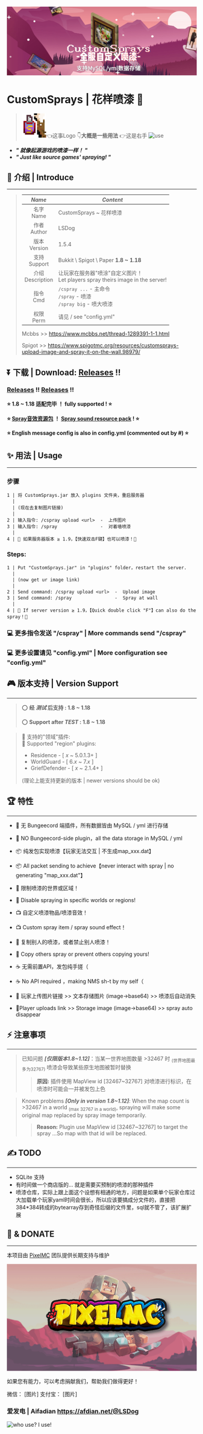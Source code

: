 ![CustomSprays](banner.png)

# **CustomSprays** | 花样喷漆 🎉

> ![logo](logo64.png)👈这事Logo 👇**大概是一些用法** 👉这是右手
> ![use](https://s1.ax1x.com/2022/04/18/Ldo6SK.gif)

- ***" 就像起源游戏的喷漆一样！ "***
- ***" Just like source games' spraying! "***

## 📢 介绍 | Introduce
___
>
> |*Name*|*Content*|
> |:---:|---|
> |名字 <br> Name    |CustomSprays ~ 花样喷漆|
> |作者 <br> Author  |LSDog|
> |版本 <br> Version |1.5.4|
> |支持 <br> Support | Bukkit \ Spigot \ Paper **1.8 ~ 1.18** |
> |介绍 <br> Description |让玩家在服务器"喷涂"自定义图片！<br>Let players spray theirs image in the server!|
> |指令 <br> Cmd     |`/cspray ...` - 主命令 <br>`/spray` - 喷漆<br>`/spray big` - 喷大喷漆|
> |权限 <br> Perm    |请见 / see "config.yml"|
> 
> Mcbbs >> https://www.mcbbs.net/thread-1289391-1-1.html
>
> Spigot >> https://www.spigotmc.org/resources/customsprays-upload-image-and-spray-it-on-the-wall.98979/

## ⏬ **下载 | Download**: [Releases](https://gitee.com/pixelmc/CustomSprays/releases) !!
### [Releases](https://gitee.com/pixelmc/CustomSprays/releases) !! [Releases](https://gitee.com/pixelmc/CustomSprays/releases) !!

**⭐ 1.8 ~ 1.18 适配完毕 ！ fully supported ! ⭐**

**⭐ [Spray音效资源包](https://gitee.com/pixelmc/CustomSprays/raw/master/spray_sound_pack.zip) ！ [Spray sound resource pack](https://gitee.com/pixelmc/CustomSprays/raw/master/spray_sound_pack.zip) ! ⭐**

**⭐ English message config is also in config.yml (commented out by #) ⭐**



## ✨ 用法 | Usage
___
### 步骤

    1 | 将 CustomSprays.jar 放入 plugins 文件夹，重启服务器
      |
      | (现在去复制图片链接)
      |
    2 | 输入指令: /cspray upload <url>  -  上传图片
    3 | 输入指令: /spray                -  对着墙喷漆
      |
    4 | 🎇 如果服务器版本 ≥ 1.9，【快速双击F键】也可以喷漆！🎇

### Steps:

    1 | Put "CustomSprays.jar" in "plugins" folder，restart the server.
      |
      | (now get ur image link)
      |
    2 | Send command: /cspray upload <url>  -  Upload image
    3 | Send command: /spray                -  Spray at wall
      |
    4 | 🎇 If server version ≥ 1.9，【Quick double click "F"】can also do the spray！🎇



### 💻 更多指令发送 "/cspray" |  More commands send "/cspray"  

### 💻 更多设置请见 "config.yml" | More configuration see "config.yml"

## 🎮 版本支持 | Version Support
___
> ⭕ **经 *测试* 后支持 : 1.8 ~ 1.18**
> 
> ⭕ **Support after *TEST*  : 1.8 ~ 1.18**

> 📏 支持的"领域"插件: <br>
> 📏 Supported "region" plugins:
>    * Residence - [ *x* ~ 5.0.1.3+ ]
>    * WorldGuard - [ 6.*x* ~ 7.*x* ]
>    * GriefDefender - [ *x* ~ 2.1.4+ ]
> 
> (理论上能支持更新的版本 | newer versions should be ok)

## 🏆 特性
___

- 🙅‍ 无 Bungeecord 端插件，所有数据皆由 MySQL / yml 进行存储   
- 🙅‍ NO Bungeecord-side plugin，all the data storage in MySQL / yml  


- 📦 纯发包实现喷漆【玩家无法交互 | 不生成map_xxx.dat】    
- 📦 All packet sending to achieve【never interact with spray | no generating "map_xxx.dat"】  


- 📐 限制喷漆的世界或区域！ 
- 📐 Disable spraying in specific worlds or regions! 


- 📺 自定义喷漆物品/喷漆音效！   
- 📺 Custom spray item / spray sound effect！ 


- 👋 复制别人的喷漆，或者禁止别人喷漆！
- 👋 Copy others spray or prevent others copying yours!


- ☕ 无需前置API，发包纯手搓（  
- ☕ No API required ，making NMS sh-t by my self（    


- 🔗 玩家上传图片链接 >> 文本存储图片 (image->base64) >> 喷漆后自动消失   
- 🔗Player uploads link >> Storage image (image->base64) >> spray auto disappear 


## ⚡ 注意事项
___

> 已知问题 ***[仅限版本1.8~1.12]***：当某一世界地图数量 >32467 时 <sub>(世界地图最多为32767)</sub> 喷漆会导致某些原生地图被暂时替换
>
>> **原因:** 插件使用 MapView id [32467~32767] 对喷漆进行标识，在喷漆时可能会一并被发包上色


> Known problems ***[Only in version 1.8~1.12]***: When the map count is >32467 in a world <sub>(max 32767 in a world)</sub>, spraying will make some original map replaced by spray image temporarily.
>
>> **Reason:** Plugin use MapView id [32467~32767] to target the spray ...So map with that id will be replaced.



## ✍ TODO
___
- SQLite 支持
- 有时间做一个商店版的... 就是需要买预制的喷漆的那种插件
- 喷漆仓库，实际上跟上面这个设想有相通的地方，问题是如果单个玩家仓库过大加载单个玩家yaml时间会很长，所以应该要搞成分文件的，直接把384*384转成的bytearray存到奇怪后缀的文件里，sql就不管了，该扩展扩展



## 💖 & DONATE
___
本项目由 [PixelMC](http://pixelmc.cn/) 团队提供长期支持与维护

![logo](banner_logo.png)

如果您有能力，可以考虑捐献我们，帮助我们做得更好！

微信：
[图片]
支付宝：
[图片]

### 爱发电 | Aifadian  https://afdian.net/@LSDog

![who use? I use!](https://bstats.org/signatures/bukkit/CustomSprays.svg)